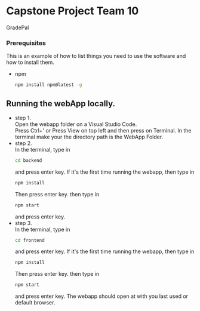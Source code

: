 # Capstone Project Team 10
GradePal
### Prerequisites

This is an example of how to list things you need to use the software and how to install them.
* npm
  ```sh
  npm install npm@latest -g
  ```

## Running the webApp locally.
* step 1.  
Open the webapp folder on a Visual Studio Code.  
Press Ctrl+' or Press View on top left and then press on Terminal.
In the terminal make your the directory path is the WebApp Folder.  
* step 2.  
  In the terminal, type in 
  ```sh
  cd backend
  ```
  and press enter key. If it's the first time running the webapp, then type in
   ```sh
  npm install
  ```
  Then press enter key. then type in
   ```sh
  npm start
  ```
  and press enter key.  
* step 3.  
  In the terminal, type in 
  ```sh
  cd frontend
  ```
  and press enter key. If it's the first time running the webapp, then type in
   ```sh
  npm install
  ```
  Then press enter key. then type in
   ```sh
  npm start
  ```
  and press enter key.
The webapp should open at with you last used or default browser.





